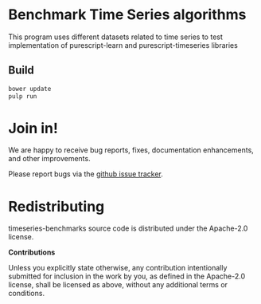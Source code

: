 # Benchmark Time Series algorithms

This program uses different datasets related to time series to test implementation of 
purescript-learn and purescript-timeseries libraries


## Build

```bash
bower update
pulp run
```


# Join in!

We are happy to receive bug reports, fixes, documentation enhancements,
and other improvements.

Please report bugs via the
[github issue tracker](http://github.com/carldata/timeseries-benchmarks/issues).



# Redistributing

timeseries-benchmarks source code is distributed under the Apache-2.0 license.

**Contributions**

Unless you explicitly state otherwise, any contribution intentionally submitted
for inclusion in the work by you, as defined in the Apache-2.0 license, shall be
licensed as above, without any additional terms or conditions.
